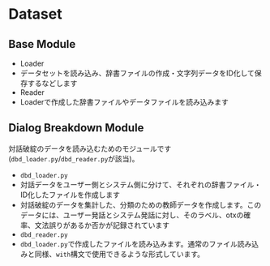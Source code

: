 # Dataset

## Base Module

* Loader
 * データセットを読み込み、辞書ファイルの作成・文字列データをID化して保存するなどします
* Reader
 * Loaderで作成した辞書ファイルやデータファイルを読み込みます

## Dialog Breakdown Module

対話破綻のデータを読み込むためのモジュールです(`dbd_loader.py`/`dbd_reader.py`が該当)。

* `dbd_loader.py`
 * 対話データをユーザー側とシステム側に分けて、それぞれの辞書ファイル・ID化したファイルを作成します
 * 対話破綻のデータを集計した、分類のための教師データを作成します。このデータには、ユーザー発話とシステム発話に対し、そのラベル、otxの確率、文法誤りがあるか否かが記録されています
* `dbd_reader.py`
 * `dbd_loader.py`で作成したファイルを読み込みます。通常のファイル読み込みと同様、`with`構文で使用できるような形式しています。
